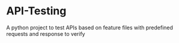 # API-Testing
A python project to test APIs based on feature files with predefined requests and response to verify
